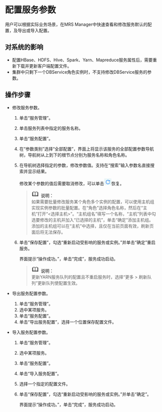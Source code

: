 # 配置服务参数<a name="ZH-CN_TOPIC_0174499422"></a>

用户可以根据实际业务场景，在MRS Manager中快速查看和修改服务默认的配置，及导出或导入配置。

## 对系统的影响<a name="zh-cn_topic_0035251702_section43521686191035"></a>

-   配置HBase、HDFS、Hive、Spark、Yarn、Mapreduce服务属性后，需要重新下载并更新客户端配置文件。
-   集群中只剩下一个DBService角色实例时，不支持修改DBService服务的参数。

## 操作步骤<a name="zh-cn_topic_0035251702_section3663617191025"></a>

-   修改服务参数。
    1.  单击“服务管理”。
    2.  单击服务列表中指定的服务名称。
    3.  单击“服务配置”。
    4.  在“参数类别”选择“全部配置”，界面上将显示该服务的全部配置参数导航树，导航树从上到下的根节点分别为服务名称和角色名称。
    5.  在导航树选择指定的参数，修改参数值。支持在“搜索”输入参数名直接搜索并显示结果。

        修改某个参数的值后需要取消修改，可以单击![](figures/icon_mrs_cancel-20.jpg)恢复。

        >![](public_sys-resources/icon-note.gif) **说明：**   
        >如果需要批量修改服务某个角色多个实例的配置，可以使用主机组实现实例参数的批量配置。在“角色”选择角色名称，然后在“主机”打开“<选择主机\>”。“主机组名”填写一个名称，“主机”列表中勾选要修改的主机并加入“已选择的主机”，单击“确定”添加主机组。添加的主机组可以在“主机”中选择，且仅在当前页面有效，刷新页面后将无法保存。  

    6.  单击“保存配置”，勾选“重新启动受影响的服务或实例。”并单击“确定”重启服务。

        界面提示“操作成功。”，单击“完成”，服务成功启动。

        >![](public_sys-resources/icon-note.gif) **说明：**   
        >更新YARN服务队列的配置且不重启服务时，选择“更多 \> 刷新队列”更新队列使配置生效。  


-   导出服务配置参数。
    1.  单击“服务管理”。
    2.  选中某项服务。
    3.  单击“服务配置”。
    4.  单击“导出服务配置”，选择一个位置保存配置文件。

-   导入服务配置参数。
    1.  单击“服务管理”。
    2.  选中某项服务。
    3.  单击“服务配置”。
    4.  单击“导入服务配置”。
    5.  选择一个指定的配置文件。
    6.  单击“保存配置”，勾选“重新启动受影响的服务或实例。”并单击“确定”。

        界面提示“操作成功。”，单击“完成”，服务成功启动。




